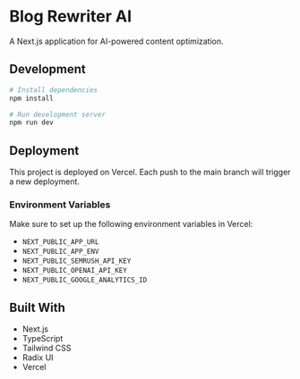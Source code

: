 # Blog Rewriter AI

A Next.js application for AI-powered content optimization.

## Development

```bash
# Install dependencies
npm install

# Run development server
npm run dev
```

## Deployment

This project is deployed on Vercel. Each push to the main branch will trigger a new deployment.

### Environment Variables

Make sure to set up the following environment variables in Vercel:

- `NEXT_PUBLIC_APP_URL`
- `NEXT_PUBLIC_APP_ENV`
- `NEXT_PUBLIC_SEMRUSH_API_KEY`
- `NEXT_PUBLIC_OPENAI_API_KEY`
- `NEXT_PUBLIC_GOOGLE_ANALYTICS_ID`

## Built With

- Next.js
- TypeScript
- Tailwind CSS
- Radix UI
- Vercel